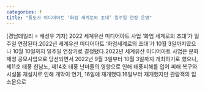 ```yaml
---
categories: f
title: "통도사 미디어아트 ‘화엄 세계로의 초대’ 일주일 연장 운영"
---
```

[경남데일리 = 배성우 기자] 2022 세계유산 미디어아트 사업 ‘화엄 세계로의 초대’가 일주일 연장된다.2022년 세계유산 미디어아트 ‘화엄세계로의 초대’가 10월 3일까지였으나 10월 10일까지 일주일 연장키로 결정됐다.2022년 세계유산 미디어아트 사업은 문화재청 공모사업으로 당선되면서 2022년 9월 3일부터 10월 3일까지 개최하기로 했으나, 제11호 태풍 힌남노, 제14호 태풍 난마돌의 영향으로 인해 태풍피해를 입어 피해 복구와 시설물 재설치로 인해 개막이 연기, 16일에 재개했다.16일부터 재개했지만 관람객의 입소문으로